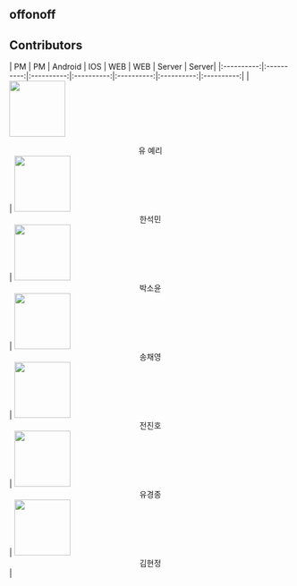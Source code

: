 ## offonoff

## Contributors

| PM | PM | Android | IOS | WEB | WEB | Server | Server|
|:----------:|:----------:|:----------:|:----------:|:----------:|:----------:|:----------:|
| [<img src="https://avatars.githubusercontent.com/u/100466546?v=4" alt="" style="width:100px;100px;">](https://github.com/yereeee) <br/><div align="center">유 예리</div> | [<img src="https://avatars.githubusercontent.com/u/142553660?v=4" alt="" style="width:100px;100px;">](https://github.com/andersonhanimda) <br/><div align="center">한석민</div> | [<img src="https://avatars.githubusercontent.com/u/65206829?v=4" alt="" style="width:100px;100px;">](https://github.com/dev-muuu) <br/><div align="center">박소윤</div> | [<img src="https://avatars.githubusercontent.com/u/77428876?v=4" alt="" style="width:100px;100px;">](https://github.com/chaeyoung103) <br/><div align="center">송채영</div> | [<img src="https://avatars.githubusercontent.com/u/26860466?v=4" alt="" style="width:100px;100px;">](https://github.com/jinho1011) <br/><div align="center">전진호</div> | [<img src="https://avatars.githubusercontent.com/u/93924890?v=4" alt="" style="width:100px;100px;">](https://github.com/60jong) <br/><div align="center">유경종</div> | [<img src="https://avatars.githubusercontent.com/u/101321313?v=4" alt="" style="width:100px;100px;">](https://github.com/goldggyul) <br/><div align="center">김현정</div> |
